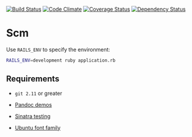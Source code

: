 [![Build Status](https://travis-ci.org/dsaenztagarro/githubbot.svg?branch=master)](https://travis-ci.org/dsaenztagarro/githubbot)
[![Code Climate](https://codeclimate.com/github/dsaenztagarro/githubbot/badges/gpa.svg)](https://codeclimate.com/github/dsaenztagarro/githubbot)
[![Coverage Status](https://coveralls.io/repos/github/dsaenztagarro/githubbot/badge.svg?branch=master)](https://coveralls.io/github/dsaenztagarro/githubbot?branch=master)
[![Dependency Status](https://gemnasium.com/badges/github.com/dsaenztagarro/githubbot.svg)](https://gemnasium.com/github.com/dsaenztagarro/githubbot)

# Scm

Use `RAILS_ENV` to specify the environment:

```bash
RAILS_ENV=development ruby application.rb
```

## Requirements

- `git 2.11` or greater

- [Pandoc demos](http://pandoc.org/demos.html)
- [Sinatra testing](http://www.sinatrarb.com/testing.html)
- [Ubuntu font family](http://font.ubuntu.com)


